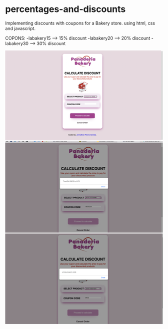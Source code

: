 # percentages-and-discounts
Implementing  discounts with coupons for a  Bakery store. using html, css and javascript.

COPONS:
-labakery15 --> 15% discount
-labakery20 --> 20% discount
-labakery30 --> 30% discount

![](./image1.png)
![](./image2.png)
![](./image3.png)

